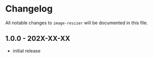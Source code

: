 # Changelog

All notable changes to `image-resizer` will be documented in this file.

## 1.0.0 - 202X-XX-XX

- initial release
